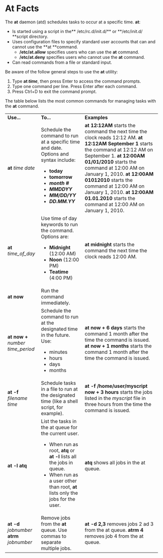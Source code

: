# At Facts

The **at** daemon (atd) schedules tasks to occur at a specific time. **at**:

  * Is started using a script in the** /etc/rc.d/init.d/** or **/etc/init.d/ **script directory.
  * Uses configuration files to specify standard user accounts that can and cannot use the **at **command. 
    * **/etc/at.allow** specifies users who can use the **at** command.
    * **/etc/at.deny** specifies users who cannot use the **at** command.
  * Can read commands from a file or standard input.

Be aware of the follow general steps to use the **at** utility:

  1. Type **at _time_**, then press Enter to access the command prompts.
  2. Type one command per line. Press Enter after each command.
  3. Press Ctrl+D to exit the command prompt.

The table below lists the most common commands for managing tasks with the
**at** command.

<table>

<tr> <td><b>Use...</b></td> <td><b>To...</b></td> <td><b>Examples</b></td>

</tr>

<tr> <td><b>at </b><i>time date</i></td> <td>Schedule the command to run at a
specific time and date. Options and syntax include:

<ul>

<li><b>today</b>

</li>

<li><b>tomorrow</b>

</li>

<li><i><b>month #</b></i>

</li>

<li><i><b>MMDDYY</b></i>

</li>

<li><i><b>MM/DD/YY</b></i>

</li>

<li><i><b>DD.MM.YY</b></i>

</li>

</ul> </td> <td><b>at 12:12AM </b>starts the command the next time the clock
reads 12:12 AM.<b>  
at 12:12AM September 1 </b>starts the command at 12:12 AM on September 1.<b>  
at 12:00AM 01/01/2010 </b>starts the command at 12:00 AM on January 1,
2010.<b>  
at 12:00AM 01012010 </b>starts the command at 12:00 AM on January 1, 2010.<b>  
at 12:00AM 01.01.2010 </b>starts the command at 12:00 AM on January 1,
2010.</td>

</tr>

<tr> <td><b>at </b><i>time_of_day</i></td> <td>Use time of day keywords to run
the command. Options are:

<ul>

<li><b>Midnight</b> (12:00 AM)

</li>

<li><b>Noon</b> (12:00 PM)

</li>

<li><b>Teatime</b> (4:00 PM)

</li>

</ul> </td> <td><b>at midnight </b>starts the command the next time the clock
reads 12:00 AM.</td>

</tr>

<tr> <td><b>at now</b></td> <td>Run the command immediately.</td> <td> </td>

</tr>

<tr> <td><b>at now + </b><i>number time_period</i></td> <td>Schedule the
command to run at the designated time in the future. Use:

<ul>

<li>minutes

</li>

<li>hours

</li>

<li>days

</li>

<li>months

</li>

</ul> </td> <td><b>at now +</b> <b>6 days </b>starts the command 1 month after
the time the command is issued.  
<b>at now +</b> <b>1 months </b>starts the command 1 month after the time the
command is issued.</td>

</tr>

<tr> <td><b>at -f </b><i>filename</i> <i>time</i></td> <td>Schedule tasks in a
file to run at the designated time (like a shell script, for example).</td>
<td><b>at -f /home/user/myscript now + 3 hours </b>starts the jobs listed in
the <i>myscript</i> file in three hours from the time the command is
issued.</td>

</tr>

<tr> <td><b>at -l  
atq</b></td> <td>List the tasks in the at queue for the current user.

<ul>

<li>When run as root, <b>atq</b> or <b>at -l</b> lists all the jobs in queue.

</li>

<li>When run as a user other than root, <b>at</b> lists only the jobs for the
user.

</li>

</ul> </td> <td><b>atq</b> shows all jobs in the at queue.</td>

</tr>

<tr> <td><b>at -d</b> <i>jobnumber</i>  
<b>atrm</b> <i>jobnumber</i></td> <td>Remove jobs from the <b>at</b> queue.
Use commas to separate multiple jobs.</td> <td><b>at -d 2,3</b> removes jobs 2
ad 3 from the at queue.  
<b>atrm 4</b> removes job 4 from the at queue.</td>

</tr> </table>

